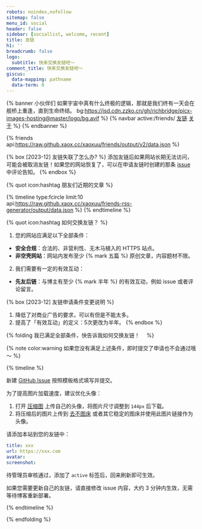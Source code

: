 ```yaml
---
robots: noindex,nofollow
sitemap: false
menu_id: social
header: false
sidebar: [sociallist, welcome, recent]
title: 友链
h1: ''
breadcrumb: false
logo:
  subtitle: 快来交换友链吧～
comment_title: 快来交换友链吧～
giscus:
  data-mapping: pathname
  data-term: 0
---
```


{% banner 小伙伴们 如果宇宙中真有什么终极的逻辑，那就是我们终有一天会在舰桥上重逢，直到生命终结。 bg:https://jsd.cdn.zzko.cn/gh/richbridge/picx-images-hosting@master/logo/bg.avif %}
{% navbar active:/friends/ [友链](/friends/) [关于](/about/) %}
{% endbanner %}

{% friends api:https://raw.github.xaox.cc/xaoxuu/friends/output/v2/data.json %}

{% box [2023-12] 友链失联了怎么办? %}
添加友链后如果网站长期无法访问，可能会被取消友链！如果您的网站恢复了，可以在申请友链时创建的那条 [issue](https://github.com/xaoxuu/friends/issues) 中评论告知。
{% endbox %}

{% quot icon:hashtag 朋友们近期的文章 %}

{% timeline type:fcircle limit:10 api:https://raw.github.xaox.cc/xaoxuu/friends-rss-generator/output/data.json %}
{% endtimeline %}

{% quot icon:hashtag 如何交换友链？ %}

1. 您的网站应满足以下全部条件：
- **安全合规**：合法的、非营利性、无木马植入的 HTTPS 站点。
- **非空壳网站**：网站内发布至少 {% mark 五篇 %} 原创文章，内容题材不限。

2. 我们需要有一定的有效互动：
- **先友后链**：与博主有至少 {% mark 半年 %} 的有效互动，例如 issue 或者评论留言。

{% box [2023-12] 友链申请条件变更说明 %}
1. 降低了对商业广告的要求，可以有但是不能太多。
2. 提高了「有效互动」的定义：5次更改为半年。
{% endbox %}

{% folding 我已满足全部条件，快告诉我如何交换友链！<img no-lazy style="display:inline;height:1em" src="https://gcore.jsdelivr.net/gh/norevi/waline-blobcatemojis@1.0/blobs/ablobcatattentionreverse.png"> %}

{% note color:warning 如果您没有满足上述条件，即时提交了申请也不会通过哦～ %}

{% timeline %}

<!-- node 第一步：新建 Issue -->

新建 [GitHub Issue](https://github.com/xxx/friends/issues/) 按照模板格式填写并提交。

为了提高图片加载速度，建议优化头像：
1. 打开 [压缩图](https://www.yasuotu.com/) 上传自己的头像，将图片尺寸调整到 `144px` 后下载。
2. 将压缩后的图片上传到 [去不图床](https://7bu.top/) 或者其它稳定的图床并使用此图片链接作为头像。

<!-- node 第二步：添加友链并等待管理员审核 -->

请添加本站到您的友链中：

```yaml
title: xxx
url: https://xxx.com
avatar: 
screenshot: 
```

待管理员审核通过，添加了 `active` 标签后，回来刷新即可生效。

如果您需要更新自己的友链，请直接修改 issue 内容，大约 3 分钟内生效，无需等待博客重新部署。

{% endtimeline %}

{% endfolding %}